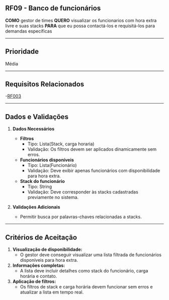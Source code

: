 ## RF09 - Banco de funcionários

**COMO** gestor de times
**QUERO** visualizar os funcionarios com hora extra livre e suas stacks
**PARA** que eu possa contactá-los e requisitá-los para demandas específicas

---

## **Prioridade**
Média

---

## **Requisitos Relacionados**
-[RF003](REQ003.md)

---

## **Dados e Validações**
1. **Dados Necessários**
    - **Filtros**
      - Tipo: Lista(Stack, carga horaria)
      - Validação: Os filtros devem ser aplicados dinamicamente sem erros.
    - **Funcionários disponíveis**
      - Tipo: Lista(Funcionário)
      - Validação: Deve exibir apenas funcionários com disponibilidade para hora extra.
    - **Stack do funcionário**
      - Tipo: String
      - Validação: Deve corresponder às stacks cadastradas previamente no sistema.

2. **Validações Adicionais**
    - Permitir busca por palavras-chaves relacionadas a stacks.

---

## **Critérios de Aceitação**
1. **Visualização de disponibilidade:**
    - O gestor deve conseguir visualizar uma lista filtrada de funcionários disponíveis para hora extra.
2. **Informações completas:**
    - A lista deve incluir detalhes como stack do funcionário, carga horária e contato.
3. **Aplicação de filtros:**
    - Os filtros de stack e carga horária devem funcionar sem erros e atualizar a lista em tempo real.